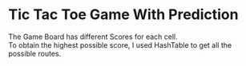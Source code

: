 # Tic Tac Toe Game With Prediction

The Game Board  has different Scores for each cell. <br>
To obtain the highest possible score, I used HashTable to get all the possible routes.
